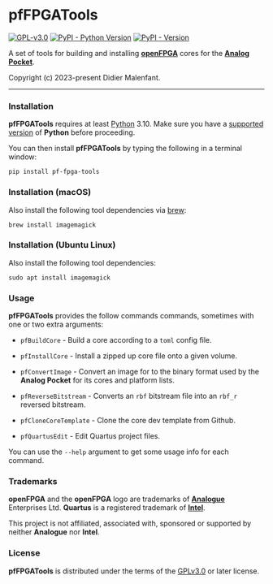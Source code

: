 # pfFPGATools

[![GPL-v3.0](https://img.shields.io/github/license/DidierMalenfant/pfFPGATools)](https://spdx.org/licenses/GPL-3.0-or-later.html) [![PyPI - Python Version](https://img.shields.io/pypi/pyversions/pf-fpga-tools.svg)](https://python.org) [![PyPI - Version](https://img.shields.io/pypi/v/pf-fpga-tools.svg)](https://pypi.org/project/pf-fpga-tools)

A set of tools for building and installing [**openFPGA**](https://www.analogue.co/developer) cores for the [**Analog Pocket**](https://www.analogue.co/pocket).

Copyright (c) 2023-present Didier Malenfant.

-----

### Installation

**pfFPGATools** requires at least [Python](https://python.org) 3.10. Make sure you have a [supported version](http://didier.malenfant.net/blog/nerdy/2022/08/17/installing-python.html) of **Python** before proceeding.

You can then install **pfFPGATools** by typing the following in a terminal window:
```console
pip install pf-fpga-tools
```

### Installation (macOS)

Also install the following tool dependencies via [brew](https://brew.sh):
```console
brew install imagemagick
```

### Installation (Ubuntu Linux)

Also install the following tool dependencies:
```
sudo apt install imagemagick
```

### Usage

**pfFPGATools** provides the follow commands commands, sometimes with one or two extra arguments:

- `pfBuildCore` - Build a core according to a `toml` config file.

- `pfInstallCore` - Install a zipped up core file onto a given volume.

- `pfConvertImage` - Convert an image for to the binary format used by the **Analog Pocket** for its cores and platform lists.

- `pfReverseBitstream` - Converts an `rbf` bitstream file into an `rbf_r` reversed bitstream.

- `pfCloneCoreTemplate` - Clone the core dev template from Github.

- `pfQuartusEdit` - Edit Quartus project files.

You can use the `--help` argument to get some usage info for each command.

### Trademarks

**openFPGA** and the **openFPGA** logo are trademarks of [**Analogue**](https://www.analogue.co/) Enterprises Ltd.
**Quartus** is a registered trademark of [**Intel**](https://intel.com/).

This project is not affiliated, associated with, sponsored or supported by neither **Analogue** nor **Intel**.

### License

**pfFPGATools** is distributed under the terms of the [GPLv3.0](https://spdx.org/licenses/GPL-3.0-or-later.html) or later license.
